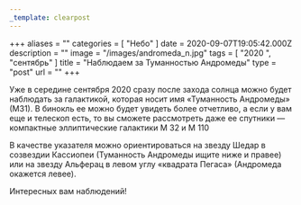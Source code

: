 ```yaml
---
_template: clearpost
---
```



+++
aliases = ""
categories = [ "Небо" ]
date = 2020-09-07T19:05:42.000Z
description = ""
image = "/images/andromeda_n.jpg"
tags = [ "2020 ", "сентябрь" ]
title = "Наблюдаем за Туманностью Андромеды"
type = "post"
url = ""
+++

Уже в середине сентября 2020 сразу после захода солнца можно будет наблюдать за галактикой, которая носит имя «Туманность Андромеды» (М31). В бинокль ее можно будет увидеть более отчетливо, а если у вам еще и телескоп есть, то вы сможете рассмотреть даже ее спутники — компактные эллиптические галактики М 32 и М 110

В качестве указателя можно ориентироваться на звезду Шедар в созвездии Кассиопеи (Туманность Андромеды ищите ниже и правее) или на звезду Альферац в левом углу «квадрата Пегаса» (Андромеда окажется левее).

Интересных вам наблюдений!
